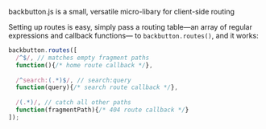 backbutton.js is a small, versatile micro-libary for client-side routing

Setting up routes is easy, simply pass a routing table&mdash;an array of regular expressions and callback functions&mdash; to `backbutton.routes()`, and it works:

```javascript
backbutton.routes([
  /^$/, // matches empty fragment paths
  function(){/* home route callback */},
  
  /^search:(.*)$/, // search:query
  function(query){/* search route callback */},
  
  /(.*)/, // catch all other paths
  function(fragmentPath){/* 404 route callback */}
]);
```
